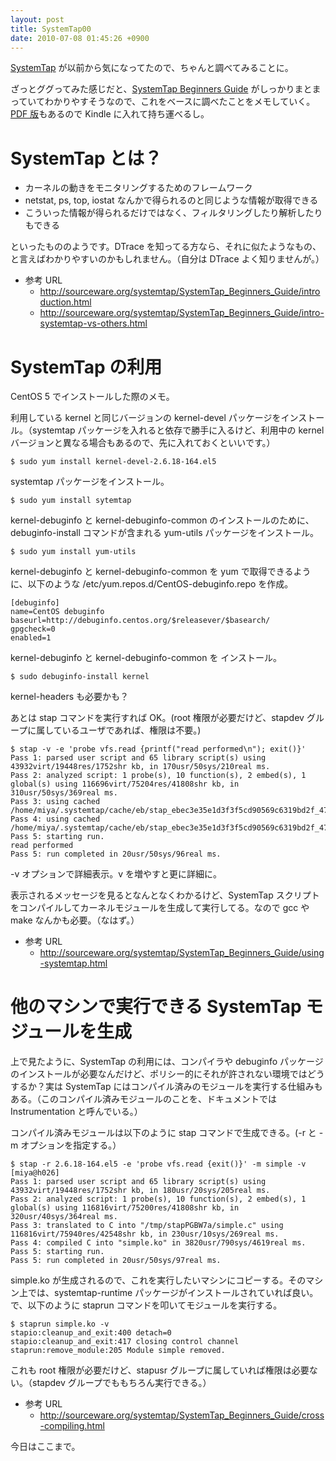 ```yaml
---
layout: post
title: SystemTap00
date: 2010-07-08 01:45:26 +0900
---
```



[SystemTap](http://sourceware.org/systemtap/) が以前から気になってたので、ちゃんと調べてみることに。

ざっとググってみた感じだと、[SystemTap Beginners Guide](http://sourceware.org/systemtap/SystemTap_Beginners_Guide/) がしっかりまとまっていてわかりやすそうなので、これをベースに調べたことをメモしていく。[PDF 版](http://sourceware.org/systemtap/SystemTap_Beginners_Guide.pdf)もあるので Kindle に入れて持ち運べるし。

# SystemTap とは？

* カーネルの動きをモニタリングするためのフレームワーク
* netstat, ps, top, iostat なんかで得られるのと同じような情報が取得できる
* こういった情報が得られるだけではなく、フィルタリングしたり解析したりもできる

といったもののようです。DTrace を知ってる方なら、それに似たようなもの、と言えばわかりやすいのかもしれません。（自分は DTrace よく知りませんが。）

* 参考 URL
   * http://sourceware.org/systemtap/SystemTap_Beginners_Guide/introduction.html
   * http://sourceware.org/systemtap/SystemTap_Beginners_Guide/intro-systemtap-vs-others.html


# SystemTap の利用

CentOS 5 でインストールした際のメモ。

利用している kernel と同じバージョンの kernel-devel パッケージをインストール。（systemtap パッケージを入れると依存で勝手に入るけど、利用中の kernel バージョンと異なる場合もあるので、先に入れておくといいです。）

	
	$ sudo yum install kernel-devel-2.6.18-164.el5
	

systemtap パッケージをインストール。

	
	$ sudo yum install sytemtap
	

kernel-debuginfo と kernel-debuginfo-common のインストールのために、debuginfo-install コマンドが含まれる yum-utils パッケージをインストール。

	
	$ sudo yum install yum-utils
	

kernel-debuginfo と kernel-debuginfo-common を yum で取得できるように、以下のような /etc/yum.repos.d/CentOS-debuginfo.repo を作成。

	
	[debuginfo]
	name=CentOS debuginfo
	baseurl=http://debuginfo.centos.org/$releasever/$basearch/
	gpgcheck=0
	enabled=1
	

kernel-debuginfo と kernel-debuginfo-common を インストール。

	
	$ sudo debuginfo-install kernel
	


kernel-headers も必要かも？

あとは stap コマンドを実行すれば OK。(root 権限が必要だけど、stapdev グループに属しているユーザであれば、権限は不要。)

	
	$ stap -v -e 'probe vfs.read {printf("read performed\n"); exit()}'
	Pass 1: parsed user script and 65 library script(s) using 43932virt/19448res/1752shr kb, in 170usr/50sys/210real ms.
	Pass 2: analyzed script: 1 probe(s), 10 function(s), 2 embed(s), 1 global(s) using 116696virt/75204res/41808shr kb, in 310usr/50sys/369real ms.
	Pass 3: using cached /home/miya/.systemtap/cache/eb/stap_ebec3e35e1d3f3f5cd90569c6319bd2f_4795.c
	Pass 4: using cached /home/miya/.systemtap/cache/eb/stap_ebec3e35e1d3f3f5cd90569c6319bd2f_4795.ko
	Pass 5: starting run.
	read performed
	Pass 5: run completed in 20usr/50sys/96real ms.
	

-v オプションで詳細表示。v を増やすと更に詳細に。

表示されるメッセージを見るとなんとなくわかるけど、SystemTap スクリプトをコンパイルしてカーネルモジュールを生成して実行してる。なので gcc や make なんかも必要。（なはず。）

* 参考 URL
   * http://sourceware.org/systemtap/SystemTap_Beginners_Guide/using-systemtap.html

# 他のマシンで実行できる SystemTap モジュールを生成

上で見たように、SystemTap の利用には、コンパイラや debuginfo パッケージのインストールが必要なんだけど、ポリシー的にそれが許されない環境ではどうするか？実は SystemTap にはコンパイル済みのモジュールを実行する仕組みもある。（このコンパイル済みモジュールのことを、ドキュメントでは Instrumentation と呼んでいる。）

コンパイル済みモジュールは以下のように stap コマンドで生成できる。(-r と -m オプションを指定する。）

	
	$ stap -r 2.6.18-164.el5 -e 'probe vfs.read {exit()}' -m simple -v  [miya@h026]
	Pass 1: parsed user script and 65 library script(s) using 43932virt/19448res/1752shr kb, in 180usr/20sys/205real ms.
	Pass 2: analyzed script: 1 probe(s), 10 function(s), 2 embed(s), 1 global(s) using 116816virt/75200res/41808shr kb, in 320usr/40sys/364real ms.
	Pass 3: translated to C into "/tmp/stapPGBW7a/simple.c" using 116816virt/75940res/42548shr kb, in 230usr/10sys/269real ms.
	Pass 4: compiled C into "simple.ko" in 3820usr/790sys/4619real ms.
	Pass 5: starting run.
	Pass 5: run completed in 20usr/50sys/97real ms.
	

simple.ko が生成されるので、これを実行したいマシンにコピーする。そのマシン上では、systemtap-runtime パッケージがインストールされていれば良い。で、以下のように staprun コマンドを叩いてモジュールを実行する。

	
	$ staprun simple.ko -v
	stapio:cleanup_and_exit:400 detach=0
	stapio:cleanup_and_exit:417 closing control channel
	staprun:remove_module:205 Module simple removed.
	

これも root 権限が必要だけど、stapusr グループに属していれば権限は必要ない。（stapdev グループでももちろん実行できる。）

* 参考 URL
   * http://sourceware.org/systemtap/SystemTap_Beginners_Guide/cross-compiling.html

今日はここまで。